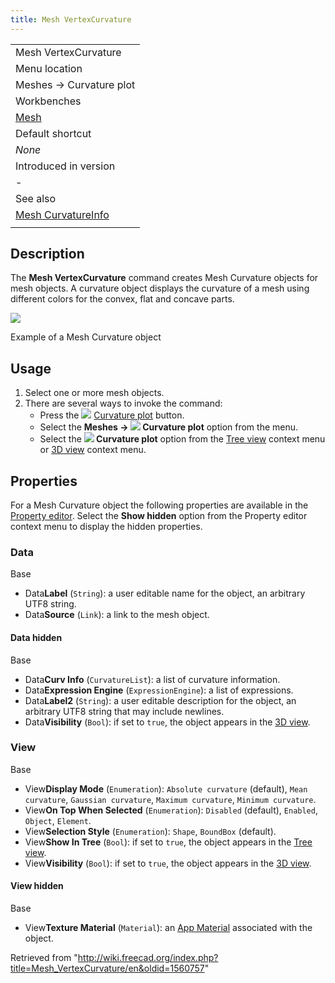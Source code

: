 ```yaml
---
title: Mesh VertexCurvature
---
```


|                                                                |
| -------------------------------------------------------------- |
| Mesh VertexCurvature                                           |
| Menu location                                                  |
| Meshes → Curvature plot                                        |
| Workbenches                                                    |
| [Mesh](/Mesh_Workbench "Mesh Workbench")                       |
| Default shortcut                                               |
| _None_                                                         |
| Introduced in version                                          |
| -                                                              |
| See also                                                       |
| [Mesh CurvatureInfo](/Mesh_CurvatureInfo "Mesh CurvatureInfo") |
|                                                                |

## Description

The **Mesh VertexCurvature** command creates Mesh Curvature objects for mesh objects. A curvature object displays the curvature of a mesh using different colors for the convex, flat and concave parts.

![](/images/Mesh_VertexCurvature_example.png)

Example of a Mesh Curvature object

## Usage

1. Select one or more mesh objects.
2. There are several ways to invoke the command:
   - Press the ![](/images/Mesh_VertexCurvature.svg) [Curvature plot](/Mesh_VertexCurvature "Mesh VertexCurvature") button.
   - Select the **Meshes → ![](/images/Mesh_VertexCurvature.svg) Curvature plot** option from the menu.
   - Select the **![](/images/Mesh_VertexCurvature.svg) Curvature plot** option from the [Tree view](/Tree_view "Tree view") context menu or [3D view](/3D_view "3D view") context menu.

## Properties

For a Mesh Curvature object the following properties are available in the [Property editor](/Property_editor "Property editor"). Select the **Show hidden** option from the Property editor context menu to display the hidden properties.

### Data

Base

- Data**Label** (`String`): a user editable name for the object, an arbitrary UTF8 string.
- Data**Source** (`Link`): a link to the mesh object.

#### Data hidden

Base

- Data**Curv Info** (`CurvatureList`): a list of curvature information.
- Data**Expression Engine** (`ExpressionEngine`): a list of expressions.
- Data**Label2** (`String`): a user editable description for the object, an arbitrary UTF8 string that may include newlines.
- Data**Visibility** (`Bool`): if set to `true`, the object appears in the [3D view](/3D_view "3D view").

### View

Base

- View**Display Mode** (`Enumeration`): `Absolute curvature` (default), `Mean curvature`, `Gaussian curvature`, `Maximum curvature`, `Minimum curvature`.
- View**On Top When Selected** (`Enumeration`): `Disabled` (default), `Enabled`, `Object`, `Element`.
- View**Selection Style** (`Enumeration`): `Shape`, `BoundBox` (default).
- View**Show In Tree** (`Bool`): if set to `true`, the object appears in the [Tree view](/Tree_view "Tree view").
- View**Visibility** (`Bool`): if set to `true`, the object appears in the [3D view](/3D_view "3D view").

#### View hidden

Base

- View**Texture Material** (`Material`): an [App Material](/index.php?title=App_Material&action=edit&redlink=1 "App Material (page does not exist)") associated with the object.

Retrieved from "<http://wiki.freecad.org/index.php?title=Mesh_VertexCurvature/en&oldid=1560757>"
